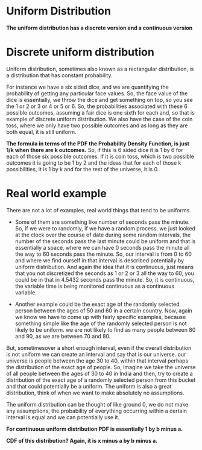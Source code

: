 # Uniform Distribution

**The uniform distribution has a discrete version and a continuous version**

# Discrete uniform distribution

Uniform distribution, sometimes also known as a rectangular distribution, is a distribution that has constant probability.

For instance we have a six sided dice, and we are quantifying the probability of getting any particular face values. So, the face value of the dice is essentially, we throw the dice and get something on top, so you see the 1 or 2 or 3 or 4 or 5 or 6. So, the probabilities associated with these 6 possible outcomes, assuming a fair dice is one sixth for each and, so that is example of discrete uniform distribution. 
We also have the case of the coin toss, where we only have two possible outcomes and as long as they are both equal, it is still uniform.

**The formula in terms of the PDF the Probability Density Function, is just 1/k when there are k outcomes.**
So, if this is 6 sided dice it is 1 by 6 for each of those six possible outcomes. If it is coin toss, which is two possible outcomes it is going to be 1 by 2 and the ideas that for each of those k possibilities, it is 1 by k and for the rest of the universe, it is 0.

# Real world example
There are not a lot of examples, real world things that tend to be uniforms.
- Some of them are something like number of seconds pass the minute. So, if we were to randomly, if we have a random process. we just looked at the clock over the course of date during some random intervals, the number of the seconds pass the last minute could be uniform and that is essentially a space, where we can have 0 seconds pass the minute all the way to 60 seconds pass the minute. So, our interval is from 0 to 60 and where we find ourself in that interval is described potentially by uniform distribution. And again the idea that it is continuous, just means that you not discretized the seconds as 1 or 2 or 3 all the way to 60, you could be in that in 4.5432 seconds pass the minute. So, it is continuous, the variable time is being monitored continuous as a continuous variable.

- Another example could be the exact age of the randomly selected person between the ages of 50 and 60 in a certain country. Now, again we know we have to come up with fairly specific examples, because something simple like the age of the randomly selected person is not likely to be uniform. we are not likely to find as many people between 80 and 90, as we are between 70 and 80.

But, sometimesover a short enough interval, even if the overall distribution is not uniform we can create an interval and say that is our universe. our universe is people between the age 30 to 40, within that interval perhaps the distribution of the exact age of people. So, imagine we take the universe of all people between the ages of 30 to 40 in India and then, try to create a distribution of the exact age of a randomly selected person from this bucket and that could potentially be a uniform. The uniform is also a great distribution, think of when we want to make absolutely no assumptions.

The uniform distribution can be thought of like ground 0, we do not make any assumptions, the probability of everything occurring within a certain interval is equal and we can potentially use it.

**For continuous uniform distribution PDF is essentially 1 by b minus a.**

**CDF of this distribution? Again, it is x minus a by b minus a.**

